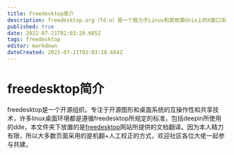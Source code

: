 ```yaml
---
title: Freedesktop简介
description: freedesktop.org（fd.o）是一个致力于Linux和其他类Unix上的X窗口系统的桌面环境之间的互操作性和基础技术共享的项目。
published: true
date: 2022-07-21T02:03:20.685Z
tags: freedesktop
editor: markdown
dateCreated: 2022-07-21T02:03:18.664Z
---
```


# freedesktop简介
freedesktop是一个开源组织。专注于开源图形和桌面系统的互操作性和共享技术，许多linux桌面环境都是遵循freedesktop所规定的标准，包括deepin所使用的dde，本文件夹下放置的是[freedesktop](freedesktop.org)网站所提供的文档翻译。因为本人精力有限，所以大多数页面采用的是机翻+人工校正的方式，欢迎社区各位大佬一起参与共建。
